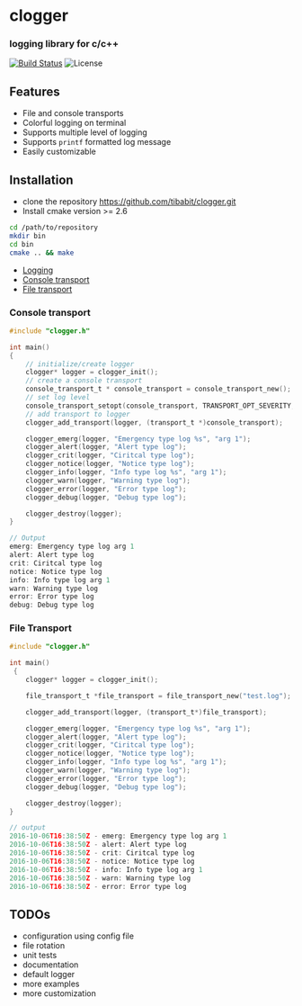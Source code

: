 # clogger

### logging library for c/c++

[![Build Status](https://travis-ci.org/tibabit/clogger.svg?branch=master)](https://travis-ci.org/tibabit/clogger) ![License](https://img.shields.io/badge/license-MIT-blue.svg)

## Features
 - File and console transports
 - Colorful logging on terminal
 - Supports multiple level of logging
 - Supports `printf` formatted log message
 - Easily customizable

## Installation
 - clone the repository https://github.com/tibabit/clogger.git
 - Install cmake version >= 2.6
```bash
cd /path/to/repository
mkdir bin
cd bin
cmake .. && make
```

* [Logging](#logging)
 * [Console transport](#console-transport)
 * [File transport](#file-transport)

### Console transport
```C
#include "clogger.h"

int main()
{
    // initialize/create logger
    clogger* logger = clogger_init();
    // create a console transport
    console_transport_t * console_transport = console_transport_new();
    // set log level
    console_transport_setopt(console_transport, TRANSPORT_OPT_SEVERITY, SEVERITY_DEBUG);
    // add transport to logger
    clogger_add_transport(logger, (transport_t *)console_transport);

    clogger_emerg(logger, "Emergency type log %s", "arg 1");
    clogger_alert(logger, "Alert type log");
    clogger_crit(logger, "Ciritcal type log");
    clogger_notice(logger, "Notice type log");
    clogger_info(logger, "Info type log %s", "arg 1");
    clogger_warn(logger, "Warning type log");
    clogger_error(logger, "Error type log");
    clogger_debug(logger, "Debug type log");

    clogger_destroy(logger);
}

// Output
emerg: Emergency type log arg 1
alert: Alert type log
crit: Ciritcal type log
notice: Notice type log
info: Info type log arg 1
warn: Warning type log
error: Error type log
debug: Debug type log
```

### File Transport
```C
#include "clogger.h"

int main()
 {
    clogger* logger = clogger_init();

    file_transport_t *file_transport = file_transport_new("test.log");

    clogger_add_transport(logger, (transport_t*)file_transport);

    clogger_emerg(logger, "Emergency type log %s", "arg 1");
    clogger_alert(logger, "Alert type log");
    clogger_crit(logger, "Ciritcal type log");
    clogger_notice(logger, "Notice type log");
    clogger_info(logger, "Info type log %s", "arg 1");
    clogger_warn(logger, "Warning type log");
    clogger_error(logger, "Error type log");
    clogger_debug(logger, "Debug type log");

    clogger_destroy(logger);
}

// output
2016-10-06T16:38:50Z - emerg: Emergency type log arg 1
2016-10-06T16:38:50Z - alert: Alert type log
2016-10-06T16:38:50Z - crit: Ciritcal type log
2016-10-06T16:38:50Z - notice: Notice type log
2016-10-06T16:38:50Z - info: Info type log arg 1
2016-10-06T16:38:50Z - warn: Warning type log
2016-10-06T16:38:50Z - error: Error type log
```

## TODOs
 - configuration using config file
 - file rotation
 - unit tests
 - documentation
 - default logger
 - more examples
 - more customization
